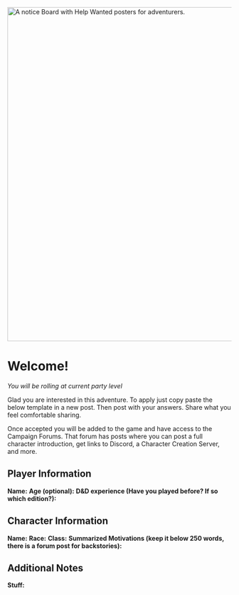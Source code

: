 <!-- Render in Homebrewery -->
<!-- Apply Here-->
<!-- Post in Forums 4/4 -->

<!-- Reference URLS -->
[Repo Files]: https://github.com/Tougher-Together-DnD/default-game-assets/tree/main/campaign-details "Tougher Together Files"

<!-- Images -->
[Main Banner]: https://raw.githubusercontent.com/Tougher-Together-DnD/default-game-assets/main/campaign-details/images/apply-here-banner.png#banner "A notice Board with Help Wanted posters for adventurers."

<style>
/* CSS style for NaturalCrit Homebrew render. */
.phb#p1{ text-align:left; }
.phb#p1:after{ display:none; }
.phb p+p { margin-top:.2em; }
.phb blockquote { margin-top:1em; margin-bottom:2em; }
.phb h1, .phb h2, .phb h3, .phb h4, sup, span { color:#006699; }
span { font-weight:bold; }
ul li { line-height:2; }
.phb table tbody tr td { border:1px solid #1C6EA4; text-align:left; }
th:empty { display:none; }

/* css for markdown */
img[src*="#banner"] { display:block; margin-left:auto; margin-right:auto; width:750px; }
</style>

![][Main Banner]

# Welcome!
*You will be rolling at current party level*

Glad you are interested in this adventure. To apply just copy paste the below template in a new post. Then post with your answers. Share what you feel comfortable sharing.

Once accepted you will be added to the game and have access to the Campaign Forums. That forum has posts where you can post a full character introduction, get links to Discord, a Character Creation Server, and more.

## Player Information
**Name:**
**Age (optional):**
**D&D experience (Have you played before? If so which edition?):**


## Character Information
**Name:**
**Race:**
**Class:**
**Summarized Motivations (keep it below 250 words, there is a forum post for backstories):**

## Additional Notes
**Stuff:**